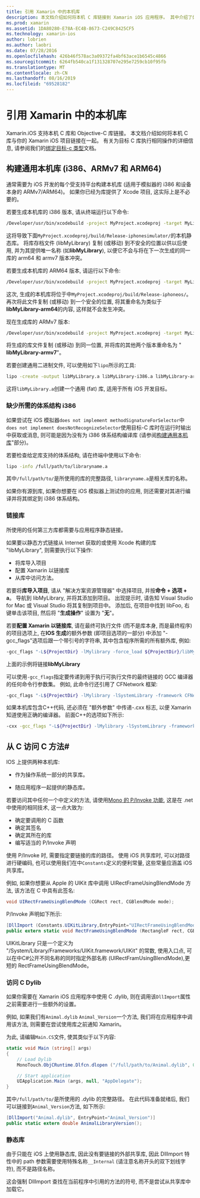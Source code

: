 ```yaml
---
title: 引用 Xamarin 中的本机库
description: 本文档介绍如何将本机 C 库链接到 Xamarin iOS 应用程序。 其中介绍了如何生成通用本机库和访问 C 方法C#。
ms.prod: xamarin
ms.assetid: 1DA80280-E78A-EC4B-8673-C249C8425CF5
ms.technology: xamarin-ios
author: lobrien
ms.author: laobri
ms.date: 07/28/2016
ms.openlocfilehash: 426b46f578ac3a09372fa4bf63ace1b6545c4866
ms.sourcegitcommit: 6264fb540ca1f131328707e295e7259cb10f95fb
ms.translationtype: MT
ms.contentlocale: zh-CN
ms.lasthandoff: 08/16/2019
ms.locfileid: "69528182"
---
```

# <a name="referencing-native-libraries-in-xamarinios"></a>引用 Xamarin 中的本机库

Xamarin.iOS 支持本机 C 库和 Objective-C 库链接。 本文档介绍如何将本机 C 库与你的 Xamarin iOS 项目链接在一起。 有关为目标 C 库执行相同操作的详细信息, 请参阅我们的[绑定目标-c 类型](~/ios/platform/binding-objective-c/index.md)文档。

<a name="building_native" />

## <a name="building-universal-native-libraries-i386-armv7-and-arm64"></a>构建通用本机库 (i386、ARMv7 和 ARM64)

通常需要为 iOS 开发的每个受支持平台构建本机库 (适用于模拟器的 i386 和设备本身的 ARMv7/ARM64)。 如果你已经为库提供了 Xcode 项目, 这实际上是不必要的。

若要生成本机库的 i386 版本, 请从终端运行以下命令:

```bash
/Developer/usr/bin/xcodebuild -project MyProject.xcodeproj -target MyLibrary -sdk iphonesimulator -arch i386 -configuration Release clean build
```

这将导致下面`MyProject.xcodeproj/build/Release-iphonesimulator/`的本机静态库。 将库存档文件 (libMyLibrary) 复制 (或移动) 到不安全的位置以供以后使用, 并为其提供唯一名称 (如**libMyLibrary**), 以便它不会与将在下一次生成的同一库的 arm64 和 armv7 版本冲突。

若要生成本机库的 ARM64 版本, 请运行以下命令:

```bash
/Developer/usr/bin/xcodebuild -project MyProject.xcodeproj -target MyLibrary -sdk iphoneos -arch arm64 -configuration Release clean build
```

这次, 生成的本机库将位于中`MyProject.xcodeproj/build/Release-iphoneos/`。 再次将此文件复制 (或移动) 到一个安全的位置, 将其重命名为类似于**libMyLibrary-arm64**的内容, 这样就不会发生冲突。

现在生成库的 ARMv7 版本:

```bash
/Developer/usr/bin/xcodebuild -project MyProject.xcodeproj -target MyLibrary -sdk iphoneos -arch armv7 -configuration Release clean build
```

将生成的库文件复制 (或移动) 到同一位置, 并将库的其他两个版本重命名为 " **libMyLibrary-armv7**"。

若要创建通用二进制文件, 可以使用如下`lipo`所示的工具:

```bash
lipo -create -output libMyLibrary.a libMyLibrary-i386.a libMyLibrary-arm64.a libMyLibrary-armv7.a
```

这将`libMyLibrary.a`创建一个通用 (fat) 库, 适用于所有 iOS 开发目标。


### <a name="missing-required-architecture-i386"></a>缺少所需的体系结构 i386

如果尝试在 iOS 模拟器`does not implement methodSignatureForSelector`中`does not implement doesNotRecognizeSelector`使用目标-C 库时在运行时输出中获取或消息, 则可能是因为没有为 i386 体系结构编译库 (请参阅[构建通用本机库](#building_native)"部分)。

若要检查给定库支持的体系结构, 请在终端中使用以下命令:

```bash
lipo -info /full/path/to/libraryname.a
```

其中`/full/path/to/`是所使用的库的完整路径, `libraryname.a`是相关库的名称。

如果你有源到库, 如果你想要在 iOS 模拟器上测试你的应用, 则还需要对其进行编译并将其绑定到 i386 体系结构。

### <a name="linking-your-library"></a>链接库

所使用的任何第三方库都需要与应用程序静态链接。 

如果要以静态方式链接从 Internet 获取的或使用 Xcode 构建的库 "libMyLibrary", 则需要执行以下操作:

- 将库导入项目
- 配置 Xamarin 以链接库
- 从库中访问方法。


若要将**库导入项目**, 请从 "解决方案资源管理器" 中选择项目, 并按**命令 + 选项 + a**。 导航到 libMyLibrary, 并将其添加到项目。 出现提示时, 请告知 Visual Studio for Mac 或 Visual Studio 将其复制到项目中。 添加后, 在项目中找到 libFoo, 右键单击该项目, 然后将 "**生成操作**" 设置为 "**无**"。

若要**配置 Xamarin 以链接库**, 请在最终可执行文件 (而不是库本身, 而是最终程序) 的项目选项上, 在**IOS 生成**的额外参数 (即项目选项的一部分) 中添加 "-gcc_flags"选项后跟一个带引号的字符串, 其中包含程序所需的所有额外库, 例如:

```bash
-gcc_flags "-L${ProjectDir} -lMylibrary -force_load ${ProjectDir}/libMyLibrary.a"
```

上面的示例将链接**libMyLibrary**

可以使用`-gcc_flags`指定要传递到用于执行可执行文件的最终链接的 GCC 编译器的任何命令行参数集。 例如, 此命令行还引用了 CFNetwork 框架:

```bash
-gcc_flags "-L${ProjectDir} -lMylibrary -lSystemLibrary -framework CFNetwork -force_load ${ProjectDir}/libMyLibrary.a"
```

如果本机库包含C++代码, 还必须在 "额外参数" 中传递-.cxx 标志, 以便 Xamarin 知道使用正确的编译器。 前面C++的选项如下所示:

```bash
-cxx -gcc_flags "-L${ProjectDir} -lMylibrary -lSystemLibrary -framework CFNetwork -force_load ${ProjectDir}/libMyLibrary.a"
```

<a name="Accessing_C_Methods_from_C#" />

## <a name="accessing-c-methods-from-c35"></a>从 C 访问 C 方法&#35;

IOS 上提供两种本机库:

- 作为操作系统一部分的共享库。

- 随应用程序一起提供的静态库。


若要访问其中任何一个中定义的方法, 请使用[Mono 的 P/Invoke 功能](https://www.mono-project.com/docs/advanced/pinvoke/), 这是在 .net 中使用的相同技术, 这一点大致为:

- 确定要调用的 C 函数
- 确定其签名
- 确定其所在的库
- 编写适当的 P/Invoke 声明

使用 P/Invoke 时, 需要指定要链接的库的路径。 使用 iOS 共享库时, 可以对路径进行硬编码, 也可以使用我们在中`Constants`定义的便利常量, 这些常量应涵盖 iOS 共享库。

例如, 如果你想要从 Apple 的 UIKit 库中调用 UIRectFrameUsingBlendMode 方法, 该方法在 C 中具有此签名:

```csharp
void UIRectFrameUsingBlendMode (CGRect rect, CGBlendMode mode);
```

P/Invoke 声明如下所示:

```csharp
[DllImport (Constants.UIKitLibrary,EntryPoint="UIRectFrameUsingBlendMode")]
public extern static void RectFrameUsingBlendMode (RectangleF rect, CGBlendMode blendMode);
```

UIKitLibrary 只是一个定义为 "/System/Library/Frameworks/UIKit.framework/UIKit" 的常数, 使用入口点, 可以在中C#公开不同名称的同时指定外部名称 (UIRectFramUsingBlendMode),更短的 RectFrameUsingBlendMode。

<a name="Accessing_C_Dylibs" />

### <a name="accessing-c-dylibs"></a>访问 C Dylib

如果你需要在 Xamarin iOS 应用程序中使用 C .dylib, 则在调用该`DllImport`属性之前需要进行一些额外的设置。

例如, 如果我们有`Animal.dylib` `Animal_Version`一个方法, 我们将在应用程序中调用该方法, 则需要在尝试使用库之前通知 Xamarin。

为此, 请编辑`Main.CS`文件, 使其类似于以下内容:

```csharp
static void Main (string[] args)
{
    // Load Dylib
    MonoTouch.ObjCRuntime.Dlfcn.dlopen ("/full/path/to/Animal.dylib", 0);

    // Start application
    UIApplication.Main (args, null, "AppDelegate");
}
```

其中`/full/path/to/`是所使用的 .dylib 的完整路径。 在此代码准备就绪后, 我们可以链接到`Animal_Version`方法, 如下所示:

```csharp
[DllImport("Animal.dylib", EntryPoint="Animal_Version")]
public static extern double AnimalLibraryVersion();
```

<a name="Static_Libraries" />

### <a name="static-libraries"></a>静态库

由于只能在 iOS 上使用静态库, 因此没有要链接的外部共享库, 因此 DllImport 特性中的 path 参数需要使用特殊名称`__Internal` (请注意名称开头的双下划线字符), 而不是路径名称。

这会强制 DllImport 查找在当前程序中引用的方法的符号, 而不是尝试从共享库中加载它。

